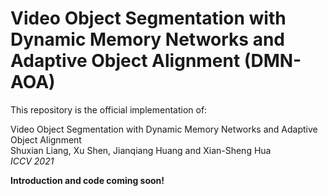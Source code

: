 # Video Object Segmentation with Dynamic Memory Networks and Adaptive Object Alignment (DMN-AOA)
This repository is the official implementation of:

Video Object Segmentation with Dynamic Memory Networks and Adaptive Object Alignment\
Shuxian Liang, Xu Shen, Jianqiang Huang and Xian-Sheng Hua\
*ICCV 2021*

**Introduction and code coming soon!**

